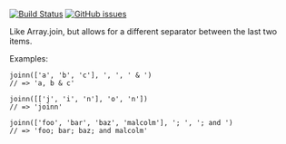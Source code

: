 [![Build Status](https://travis-ci.org/mgduk/joinn.svg?branch=master)](https://travis-ci.org/mgduk/joinn)
[![GitHub issues](https://img.shields.io/github/issues/mgduk/joinn.svg)](https://github.com/mgduk/joinn/issues)

Like Array.join, but allows for a different separator between the last two items.

Examples:
```
joinn(['a', 'b', 'c'], ', ', ' & ')
// => 'a, b & c'

joinn([['j', 'i', 'n'], 'o', 'n'])
// => 'joinn'

joinn(['foo', 'bar', 'baz', 'malcolm'], '; ', '; and ')
// => 'foo; bar; baz; and malcolm'
```
